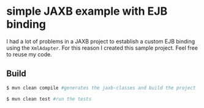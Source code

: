 # simple JAXB example with EJB binding

I had a lot of problems in a JAXB project to establish a custom EJB binding using the `XmlAdapter`.
For this reason I created this sample project. Feel free to reuse my code.

## Build

```bash
$ mvn clean compile #generates the jaxb-classes and build the project
```

```bash
$ mvn clean test #run the tests
```

